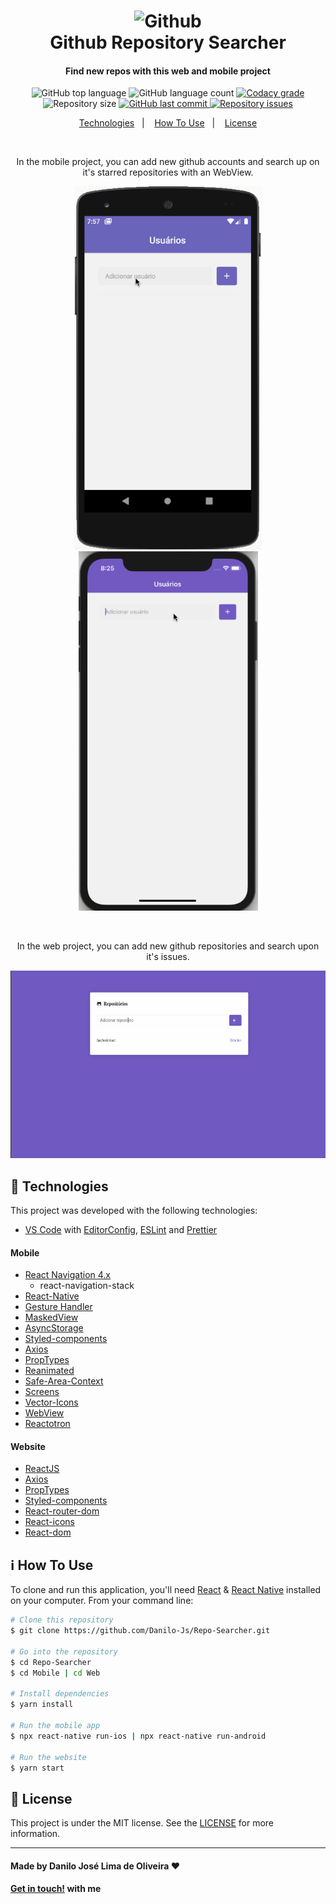 <h1 align="center">
    <img alt="Github" src="https://github.githubassets.com/images/modules/open_graph/github-octocat.png" width="380" height="180"/>
    <br>
    Github Repository Searcher
</h1>

<h4 align="center">
  Find new repos with this web and mobile project
</h4>

<p align="center">
  <img alt="GitHub top language" src="https://img.shields.io/github/languages/top/Danilo-Js/Repo-Searcher">

  <img alt="GitHub language count" src="https://img.shields.io/github/languages/count/Danilo-Js/Repo-Searcher">

  <a href="https://www.codacy.com?utm_source=github.com&amp;utm_medium=referral&amp;utm_content=Danilo-Js/Repo-Searcher&amp;utm_campaign=Badge_Grade">
    <img alt="Codacy grade" src="https://img.shields.io/codacy/grade/e481e8adf78748609c3a06d7c54dd65d">
  </a>
  
  <img alt="Repository size" src="https://img.shields.io/github/repo-size/Danilo-Js/Repo-Searcher">
  
  <a href="https://img.shields.io/github/repo-size/Danilo-Js/Repo-Searcher/commits/master">
    <img alt="GitHub last commit" src="https://img.shields.io/github/repo-size/Danilo-Js/Repo-Searcher">
  </a>

  <a href="https://img.shields.io/github/issues/Danilo-Js/Repo-Searcher/issues">
    <img alt="Repository issues" src="https://img.shields.io/github/issues/Danilo-Js/Repo-Searcher">
  </a>
</p>

<p align="center" direction="row">
  <a href="#rocket-technologies">Technologies</a>&nbsp;&nbsp;&nbsp;|&nbsp;&nbsp;&nbsp;
  <a href="#information_source-how-to-use">How To Use</a>&nbsp;&nbsp;&nbsp;|&nbsp;&nbsp;&nbsp;
  <a href="#memo-license">License</a>
</p>

</br>

<p align="center">In the mobile project, you can add new github accounts and search up on it's starred repositories with an WebView.</p>
<p align="center">
  <img alt="Android" width="300" src="https://github.com/Danilo-Js/Repo-Searcher/blob/master/READMEGifs/Nexus%205%20API%2028.gif">
  <img alt="iOS" width="287" src="https://github.com/Danilo-Js/Repo-Searcher/blob/master/READMEGifs/iPhone%2011%20(13.6).gif">
</p>
</br>
<p align="center">In the web project, you can add new github repositories and search upon it's issues.</p>
<p align="center">
   <img alt="Web" width="600" height="300" src="https://github.com/Danilo-Js/Repo-Searcher/blob/master/READMEGifs/Web.gif">
</p>

## :rocket: Technologies

This project was developed with the following technologies:
-  [VS Code][vc] with [EditorConfig][vceditconfig], [ESLint][vceslint] and [Prettier][vcprettier]

#### Mobile
-  [React Navigation 4.x](https://reactnavigation.org/docs/4.x/getting-started/)
    - react-navigation-stack
-  [React-Native](https://facebook.github.io/react-native/)
-  [Gesture Handler](https://kmagiera.github.io/react-native-gesture-handler/)
-  [MaskedView](https://github.com/react-native-community/react-native-masked-view)
-  [AsyncStorage](https://github.com/react-native-community/async-storage)
-  [Styled-components](https://www.styled-components.com/)
-  [Axios](https://www.npmjs.com/package/react-native-axios)
-  [PropTypes](https://github.com/facebook/prop-types)
-  [Reanimated](https://github.com/software-mansion/react-native-reanimated)
-  [Safe-Area-Context](https://github.com/th3rdwave/react-native-safe-area-context)
-  [Screens](https://github.com/software-mansion/react-native-screens)
-  [Vector-Icons](https://github.com/oblador/react-native-vector-icons)
-  [WebView](https://github.com/react-native-community/react-native-webview)
-  [Reactotron](https://github.com/infinitered/reactotron)

#### Website
-  [ReactJS](https://reactjs.org)
-  [Axios](https://www.npmjs.com/package/react-native-axios)
-  [PropTypes](https://github.com/facebook/prop-types)
-  [Styled-components](https://www.styled-components.com/)
-  [React-router-dom](https://reactrouter.com)
-  [React-icons](https://react-icons.github.io/react-icons/)
-  [React-dom](reactjs.org/docs/react-dom.html)

## :information_source: How To Use

To clone and run this application, you'll need [React](https://reactjs.org/docs/getting-started.html) & [React Native](https://reactnative.dev/docs/getting-started) installed on your computer. From your command line:

```bash
# Clone this repository
$ git clone https://github.com/Danilo-Js/Repo-Searcher.git

# Go into the repository
$ cd Repo-Searcher
$ cd Mobile | cd Web

# Install dependencies
$ yarn install

# Run the mobile app
$ npx react-native run-ios | npx react-native run-android

# Run the website
$ yarn start
```

## :memo: License
This project is under the MIT license. See the [LICENSE](https://github.com/Danilo-Js/Repo-Searcher/blob/master/LICENSE) for more information.

---

#### Made by Danilo José Lima de Oliveira ♥ 
#### [Get in touch!](https://www.linkedin.com/in/danilo-js/) with me 

[vc]: https://code.visualstudio.com/
[vceditconfig]: https://marketplace.visualstudio.com/items?itemName=EditorConfig.EditorConfig
[vceslint]: https://marketplace.visualstudio.com/items?itemName=dbaeumer.vscode-eslint
[vcprettier]: https://marketplace.visualstudio.com/items?itemName=esbenp.prettier-vscode
